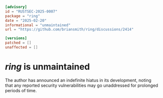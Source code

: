 ```toml
[advisory]
id = "RUSTSEC-2025-0007"
package = "ring"
date = "2025-02-20"
informational = "unmaintained"
url = "https://github.com/briansmith/ring/discussions/2414"

[versions]
patched = []
unaffected = []
```

# *ring* is unmaintained

The author has announced an indefinite hiatus in its development, noting that
any reported security vulnerabilities may go unaddressed for prolonged periods
of time.
